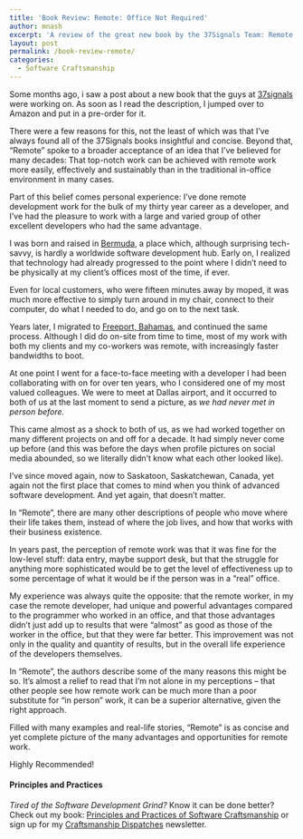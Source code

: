 ```yaml
---
title: 'Book Review: Remote: Office Not Required'
author: mnash
excerpt: 'A review of the great new book by the 37Signals Team: Remote: Office not Required'
layout: post
permalink: /book-review-remote/
categories:
  - Software Craftsmanship
---
```

Some months ago, i saw a post about a new book that the guys at <a href="http://37signals.com/" target="_new">37signals</a> were working on. As soon as I read the description, I jumped over to Amazon and put in a pre-order for it. 

There were a few reasons for this, not the least of which was that I&#8217;ve always found all of the 37Signals books insightful and concise. Beyond that, &#8220;Remote&#8221; spoke to a broader acceptance of an idea that I&#8217;ve believed for many decades: That top-notch work can be achieved with remote work more easily, effectively and sustainably than in the traditional in-office environment in many cases.

Part of this belief comes personal experience: I&#8217;ve done remote development work for the bulk of my thirty year career as a developer, and I&#8217;ve had the pleasure to work with a large and varied group of other excellent developers who had the same advantage. 

I was born and raised in <a href="http://www.bermuda.com/" target="_new">Bermuda</a>, a place which, although surprising tech-savvy, is hardly a worldwide software development hub. Early on, I realized that technology had already progressed to the point where I didn&#8217;t need to be physically at my client&#8217;s offices most of the time, if ever. 

Even for local customers, who were fifteen minutes away by moped, it was much more effective to simply turn around in my chair, connect to their computer, do what I needed to do, and go on to the next task. 

Years later, I migrated to <a href="http://gbpa.com/home/" target="_new">Freeport, Bahamas</a>, and continued the same process. Although I did do on-site from time to time, most of my work with both my clients and my co-workers was remote, with increasingly faster bandwidths to boot.

At one point I went for a face-to-face meeting with a developer I had been collaborating with on for over ten years, who I considered one of my most valued colleagues. We were to meet at Dallas airport, and it occurred to both of us at the last moment to send a picture, as *we had never met in person before.*

This came almost as a shock to both of us, as we had worked together on many different projects on and off for a decade. It had simply never come up before (and this was before the days when profile pictures on social media abounded, so we literally didn&#8217;t know what each other looked like).

I&#8217;ve since moved again, now to Saskatoon, Saskatchewan, Canada, yet again not the first place that comes to mind when you think of advanced software development. And yet again, that doesn&#8217;t matter.

In &#8220;Remote&#8221;, there are many other descriptions of people who move where their life takes them, instead of where the job lives, and how that works with their business existence.

In years past, the perception of remote work was that it was fine for the low-level stuff: data entry, maybe support desk, but that the struggle for anything more sophisticated would be to get the level of effectiveness up to some percentage of what it would be if the person was in a &#8220;real&#8221; office.

My experience was always quite the opposite: that the remote worker, in my case the remote developer, had unique and powerful advantages compared to the programmer who worked in an office, and that those advantages didn&#8217;t just add up to results that were &#8220;almost&#8221; as good as those of the worker in the office, but that they were far better. This improvement was not only in the quality and quantity of results, but in the overall life experience of the developers themselves.

In &#8220;Remote&#8221;, the authors describe some of the many reasons this might be so. It&#8217;s almost a relief to read that I&#8217;m not alone in my perceptions &#8211; that other people see how remote work can be much more than a poor substitute for &#8220;in person&#8221; work, it can be a superior alternative, given the right approach.

Filled with many examples and real-life stories, &#8220;Remote&#8221; is as concise and yet complete picture of the many advantages and opportunities for remote work.

Highly Recommended!



<div class="g-plusone" data-annotation="inline" data-width="300">
</div>

<!-- Place this tag after the last +1 button tag. -->

  


<div class="st-callout hastitle lightblue center" >
  <h4 class="st-callout-title ">
    Principles and Practices
  </h4>
  
  <div class="inside">
    <i>Tired of the Software Development Grind?</i> Know it can be done better? Check out my book: <a href="http://jglobal.com/principles-and-practices">Principles and Practices of Software Craftsmanship</a> or sign up for my <a href="http://jglobal.com/dispatches/">Craftsmanship Dispatches</a> newsletter.
  </div>
</div>

<div class="clear">
</div>